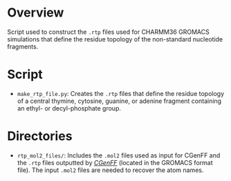 
# Overview 

Script used to construct the `.rtp` files used for CHARMM36 GROMACS simulations that define the residue topology of the non-standard nucleotide fragments.

# Script

* `make_rtp_file.py`: Creates the `.rtp` files that define the residue topology of a central thymine, cytosine, guanine, or adenine fragment containing an ethyl- or decyl-phosphate group.

# Directories

* `rtp_mol2_files/`: Includes the `.mol2` files used as input for CGenFF and the `.rtp` files outputted by <cite>[CGenFF][1]</cite> (located in the GROMACS format file). The input `.mol2` files are needed to recover the atom names.

[1]: https://doi.org/10.1002/jcc.21367
